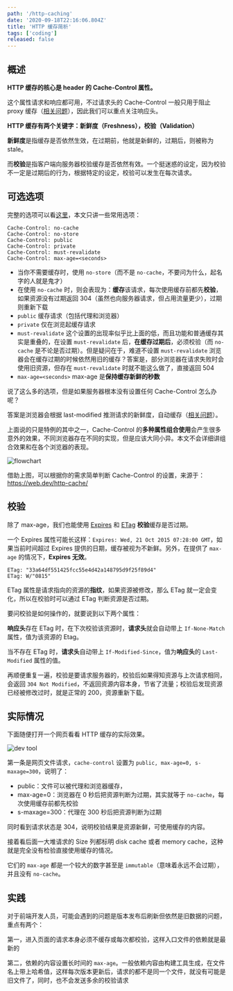 ```yaml
---
path: '/http-caching'
date: '2020-09-18T22:16:06.804Z'
title: 'HTTP 缓存简析'
tags: ['coding']
released: false
---
```


## 概述

**HTTP 缓存的核心是 header 的 Cache-Control 属性。**

这个属性请求和响应都可用，不过请求头的 Cache-Control 一般只用于阻止 proxy 缓存（[相关问题](https://stackoverflow.com/questions/14541077/why-is-cache-control-attribute-sent-in-request-header-client-to-server)），因此我们可以重点关注响应头。

**HTTP 缓存有两个关键字：新鲜度（Freshness），校验（Validation）**

**新鲜度**是指缓存是否依然生效，在过期前，他就是新鲜的，过期后，则被称为 stale。

而**校验**是指客户端向服务器校验缓存是否依然有效。一个挺迷惑的设定，因为校验不一定是过期后的行为，根据特定的设定，校验可以发生在每次请求。

## 可选选项

完整的选项可以看[这里](https://developer.mozilla.org/en-US/docs/Web/HTTP/Headers/Cache-Control)，本文只讲一些常用选项：

```
Cache-Control: no-cache
Cache-Control: no-store
Cache-Control: public
Cache-Control: private
Cache-Control: must-revalidate
Cache-Control: max-age=<seconds>
```

- 当你不需要缓存时，使用 `no-store`（而不是 `no-cache`，不要问为什么，起名字的人就是鬼才）
- 在使用 `no-cache` 时，则会表现为：**缓存**该请求，每次使用缓存前都先**校验**，如果资源没有过期返回 304（虽然也向服务器请求，但占用流量更少），过期则重新下载
- `public` 缓存请求（包括代理和浏览器）
- `private` 仅在浏览起缓存请求
- `must-revalidate` 这个设置的出现率似乎比上面的低，而且功能和普通缓存其实是重叠的，在设置 `must-revalidate` 后，**在缓存过期后**，必须校验（而 `no-cache` 是不论是否过期）。但是疑问在于，难道不设置 `must-revalidate` 浏览器会在缓存过期的时候依然用旧的缓存？答案是，部分浏览器在请求失败时会使用旧资源，但存在 `must-revalidate` 时就不能这么做了，直接返回 504
- `max-age=<seconds>` max-age 是**保持缓存新鲜的秒数**

说了这么多的选项，但是如果服务器根本没有设置任何 Cache-Control 怎么办呢？

答案是浏览器会根据 last-modified 推测请求的新鲜度，自动缓存（[相关问题](https://webmasters.stackexchange.com/questions/111298/what-happens-if-you-dont-set-cache-control-header)）。

上面说的只是特例的其中之一，Cache-Control 的**多种属性组合使用**会产生很多意外的效果，不同浏览器存在不同的实现，但是应该大同小异。本文不会详细讲组合效果和在各个浏览器的表现。

![flowchart](https://cdn.jsdelivr.net/gh/ssshooter/photoshop/2020-09-18-http-caching-flowchart.png)

借助上图，可以根据你的需求简单判断 Cache-Control 的设置，来源于：https://web.dev/http-cache/

## 校验

除了 max-age，我们也能使用 [Expires](https://developer.mozilla.org/en-US/docs/Web/HTTP/Headers/Expires) 和 [ETag](https://developer.mozilla.org/en-US/docs/Web/HTTP/Headers/ETag) **校验**缓存是否过期。

一个 Expires 属性可能长这样：`Expires: Wed, 21 Oct 2015 07:28:00 GMT`，如果当前时间超过 Expires 提供的日期，缓存被视为不新鲜。另外，在提供了 `max-age` 的情况下，**Expires 无效**。

```
ETag: "33a64df551425fcc55e4d42a148795d9f25f89d4"
ETag: W/"0815"
```

ETag 属性是请求指向的资源的**指纹**，如果资源被修改，那么 ETag 就一定会变化，所以在校验时可以通过 ETag 判断资源是否过期。

要问校验是如何操作的，就要说到以下两个属性：

**响应头**存在 ETag 时，在下次校验该资源时，**请求头**就会自动带上 `If-None-Match` 属性，值为该资源的 Etag。

当不存在 ETag 时，**请求头**自动带上 `If-Modified-Since`，值为**响应头**的 `Last-Modified` 属性的值。

再顺便重复一遍，校验是要请求服务器的，校验后如果得知资源与上次请求相同，会返回 `304 Not Modified`，不返回资源内容本身，节省了流量；校验后发现资源已经被修改过时，就是正常的 200，资源重新下载。

## 实际情况

下面随便打开一个网页看看 HTTP 缓存的实际效果。

![dev tool](https://cdn.jsdelivr.net/gh/ssshooter/photoshop/2020-09-18-http-caching-devtool.png)

第一条是网页文件请求，`cache-control` 设置为 `public, max-age=0, s-maxage=300`，说明了：

- public：文件可以被代理和浏览器缓存，
- max-age=0：浏览器在 0 秒后把资源判断为过期，其实就等于 `no-cache`，每次使用缓存前都先校验
- s-maxage=300：代理在 300 秒后把资源判断为过期

同时看到请求状态是 304，说明校验结果是资源新鲜，可使用缓存的内容。

接着看后面一大堆请求的 Size 列都标明 disk cache 或者 memory cache，这种就是完全没有检验直接使用缓存的情况。

它们的 `max-age` 都是一个较大的数字甚至是 `immutable`（意味着永远不会过期），并且没有 `no-cache`。

## 实践

对于前端开发人员，可能会遇到的问题是版本发布后刷新但依然是旧数据的问题，重点有两个：

第一，进入页面的请求本身必须不缓存或每次都校验，这样入口文件的依赖就是最新的

第二，依赖的内容设置长时间的 `max-age`。一般依赖内容由构建工具生成，在文件名上带上哈希值，这样每次版本更新后，请求的都不是同一个文件，就没有可能是旧文件了，同时，也不会发送多余的校验请求
